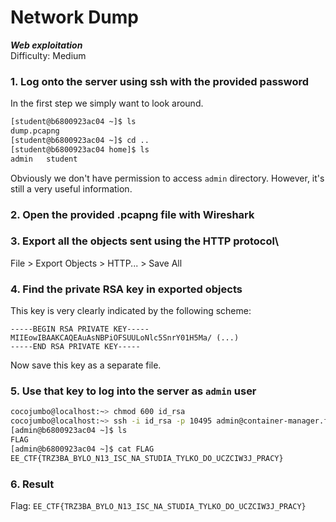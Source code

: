 # Network Dump
**_Web exploitation_** \
Difficulty: Medium

### 1. Log onto the server using ssh with the provided password
In the first step we simply want to look around.
```sh
[student@b6800923ac04 ~]$ ls
dump.pcapng
[student@b6800923ac04 ~]$ cd ..
[student@b6800923ac04 home]$ ls
admin   student
```
Obviously we don't have permission to access `admin` directory. However, it's still a very useful information.

### 2. Open the provided .pcapng file with Wireshark

### 3. Export all the objects sent using the HTTP protocol\
File > Export Objects > HTTP... > Save All

### 4. Find the private RSA key in exported objects
This key is very clearly indicated by the following scheme:
```
-----BEGIN RSA PRIVATE KEY-----
MIIEowIBAAKCAQEAuAsNBPiOFSUULoNlc5SnrY01H5Ma/ (...)
-----END RSA PRIVATE KEY-----
```
Now save this key as a separate file.

### 5. Use that key to log into the server as `admin` user
```sh
cocojumbo@localhost:~> chmod 600 id_rsa
cocojumbo@localhost:~> ssh -i id_rsa -p 10495 admin@container-manager.francecentral.cloudapp.azure.com
[admin@b6800923ac04 ~]$ ls
FLAG
[admin@b6800923ac04 ~]$ cat FLAG
EE_CTF{TRZ3BA_BYLO_N13_ISC_NA_STUDIA_TYLKO_DO_UCZCIW3J_PRACY}
```

### 6. Result
Flag: `EE_CTF{TRZ3BA_BYLO_N13_ISC_NA_STUDIA_TYLKO_DO_UCZCIW3J_PRACY}`
